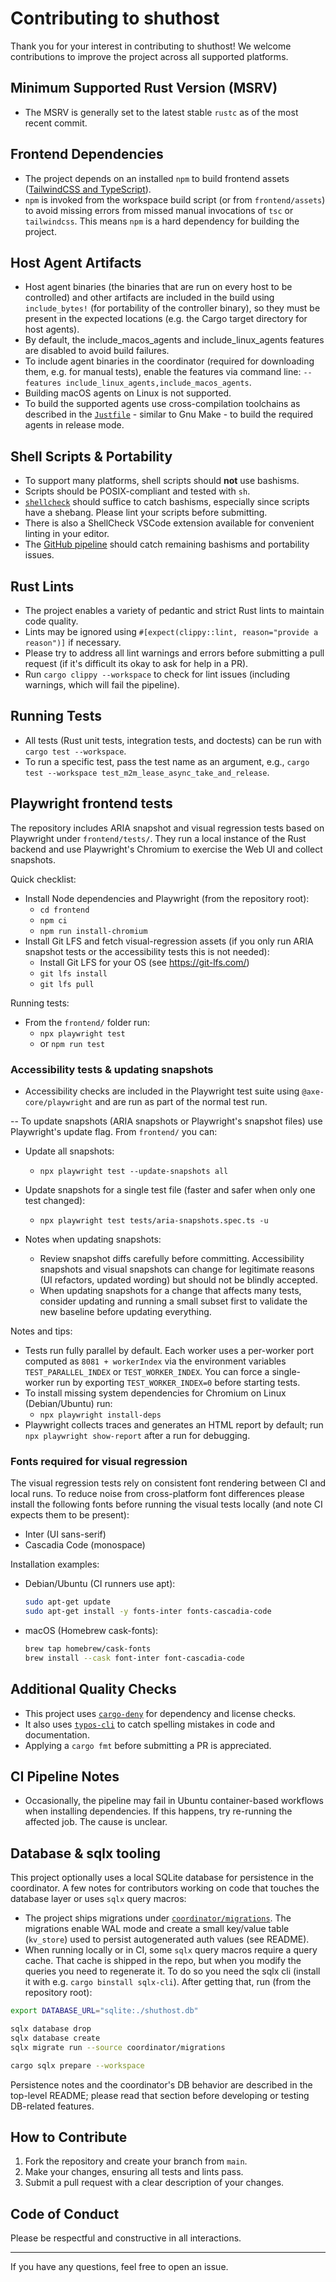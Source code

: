 # Contributing to shuthost

Thank you for your interest in contributing to shuthost! We welcome contributions to improve the project across all supported platforms.

## Minimum Supported Rust Version (MSRV)
- The MSRV is generally set to the latest stable `rustc` as of the most recent commit.

## Frontend Dependencies
- The project depends on an installed `npm` to build frontend assets ([TailwindCSS and TypeScript](../frontend/assets/package.json)).
- `npm` is invoked from the workspace build script (or from `frontend/assets`) to avoid missing errors from missed manual invocations of `tsc` or `tailwindcss`. This means `npm` is a hard dependency for building the project.


## Host Agent Artifacts
- Host agent binaries (the binaries that are run on every host to be controlled) and other artifacts are included in the build using `include_bytes!` (for portability of the controller binary), so they must be present in the expected locations (e.g. the Cargo target directory for host agents).
- By default, the include_macos_agents and include_linux_agents features are disabled to avoid build failures.
- To include agent binaries in the coordinator (required for downloading them, e.g. for manual tests), enable the features via command line: `--features include_linux_agents,include_macos_agents`.
- Building macOS agents on Linux is not supported. 
- To build the supported agents use cross-compilation toolchains as described in the [`Justfile`](../Justfile) - similar to Gnu Make - to build the required agents in release mode.

## Shell Scripts & Portability
- To support many platforms, shell scripts should **not** use bashisms.
- Scripts should be POSIX-compliant and tested with `sh`.
- [`shellcheck`](https://www.shellcheck.net/) should suffice to catch bashisms, especially since scripts have a shebang. Please lint your scripts before submitting.
- There is also a ShellCheck VSCode extension available for convenient linting in your editor.
- The [GitHub pipeline](../.github/workflows/main.yaml) should catch remaining bashisms and portability issues.

## Rust Lints
- The project enables a variety of pedantic and strict Rust lints to maintain code quality.
- Lints may be ignored using `#[expect(clippy::lint, reason="provide a reason")]` if necessary.
- Please try to address all lint warnings and errors before submitting a pull request (if it's difficult its okay to ask for help in a PR).
- Run `cargo clippy --workspace` to check for lint issues (including warnings, which will fail the pipeline).

## Running Tests

- All tests (Rust unit tests, integration tests, and doctests) can be run with `cargo test --workspace`.
- To run a specific test, pass the test name as an argument, e.g., `cargo test --workspace test_m2m_lease_async_take_and_release`.

## Playwright frontend tests

The repository includes ARIA snapshot and visual regression tests based on Playwright under `frontend/tests/`. They run a local instance of the Rust backend and use Playwright's Chromium to exercise the Web UI and collect snapshots.

Quick checklist:
- Install Node dependencies and Playwright (from the repository root):
  - `cd frontend`
  - `npm ci`
  - `npm run install-chromium`
 - Install Git LFS and fetch visual-regression assets (if you only run ARIA snapshot tests or the accessibility tests this is not needed):
   - Install Git LFS for your OS (see https://git-lfs.com/)
   - `git lfs install`
   - `git lfs pull`

Running tests:
- From the `frontend/` folder run:
  - `npx playwright test`
  - or `npm run test`

### Accessibility tests & updating snapshots

- Accessibility checks are included in the Playwright test suite using `@axe-core/playwright` and are run as part of the normal test run.

-- To update snapshots (ARIA snapshots or Playwright's snapshot files) use Playwright's update flag. From `frontend/` you can:
  - Update all snapshots:
    - `npx playwright test --update-snapshots all`
  - Update snapshots for a single test file (faster and safer when only one test changed):
    - `npx playwright test tests/aria-snapshots.spec.ts -u`

- Notes when updating snapshots:
  - Review snapshot diffs carefully before committing. Accessibility snapshots and visual snapshots can change for legitimate reasons (UI refactors, updated wording) but should not be blindly accepted.
  - When updating snapshots for a change that affects many tests, consider updating and running a small subset first to validate the new baseline before updating everything.

Notes and tips:
- Tests run fully parallel by default. Each worker uses a per-worker port computed as `8081 + workerIndex` via the environment variables `TEST_PARALLEL_INDEX` or `TEST_WORKER_INDEX`. You can force a single-worker run by exporting `TEST_WORKER_INDEX=0` before starting tests.
- To install missing system dependencies for Chromium on Linux (Debian/Ubuntu) run:
  - `npx playwright install-deps`
- Playwright collects traces and generates an HTML report by default; run `npx playwright show-report` after a run for debugging.

### Fonts required for visual regression

The visual regression tests rely on consistent font rendering between CI and local runs. To reduce noise from cross-platform font differences please install the following fonts before running the visual tests locally (and note CI expects them to be present):

- Inter (UI sans-serif)
- Cascadia Code (monospace)

Installation examples:

- Debian/Ubuntu (CI runners use apt):

  ```sh
  sudo apt-get update
  sudo apt-get install -y fonts-inter fonts-cascadia-code
  ```

- macOS (Homebrew cask-fonts):

  ```sh
  brew tap homebrew/cask-fonts
  brew install --cask font-inter font-cascadia-code
  ```

## Additional Quality Checks
- This project uses [`cargo-deny`](https://github.com/EmbarkStudios/cargo-deny) for dependency and license checks.
- It also uses [`typos-cli`](https://docs.rs/crate/typos-cli/latest) to catch spelling mistakes in code and documentation.
- Applying a `cargo fmt` before submitting a PR is appreciated.

## CI Pipeline Notes
- Occasionally, the pipeline may fail in Ubuntu container-based workflows when installing dependencies. If this happens, try re-running the affected job. The cause is unclear.

## Database & sqlx tooling

This project optionally uses a local SQLite database for persistence in the coordinator. A few notes for contributors working on code that touches the database layer or uses `sqlx` query macros:

- The project ships migrations under [`coordinator/migrations`](../coordinator/migrations). The migrations enable WAL mode and create a small key/value table (`kv_store`) used to persist autogenerated auth values (see README).
- When running locally or in CI, some `sqlx` query macros require a query cache. That cache is shipped in the repo, but when you modify the queries you need to regenerate it. To do so you need the sqlx cli (install it with e.g. `cargo binstall sqlx-cli`).
After getting that, run (from the repository root):

```sh
export DATABASE_URL="sqlite:./shuthost.db"

sqlx database drop
sqlx database create
sqlx migrate run --source coordinator/migrations

cargo sqlx prepare --workspace
```

Persistence notes and the coordinator's DB behavior are described in the top-level README; please read that section before developing or testing DB-related features.

## How to Contribute
1. Fork the repository and create your branch from `main`.
2. Make your changes, ensuring all tests and lints pass.
3. Submit a pull request with a clear description of your changes.

## Code of Conduct
Please be respectful and constructive in all interactions.

---
If you have any questions, feel free to open an issue.
